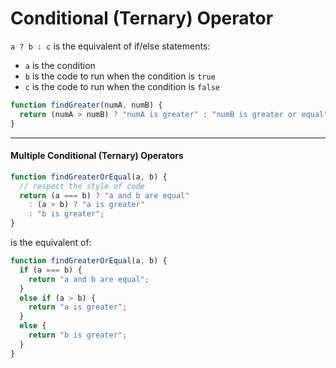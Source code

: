 # Conditional (Ternary) Operator
`a ? b : c` is the equivalent of if/else statements:
- `a` is the condition
- `b` is the code to run when the condition is `true`
- `c` is the code to run when the condition is `false`

```js
function findGreater(numA, numB) {
  return (numA > numB) ? "numA is greater" : "numB is greater or equal";
}
```

---

#### Multiple Conditional (Ternary) Operators

```js
function findGreaterOrEqual(a, b) {
  // respect the style of code
  return (a === b) ? "a and b are equal" 
    : (a > b) ? "a is greater" 
    : "b is greater";
}
```

is the equivalent of:

```js
function findGreaterOrEqual(a, b) {
  if (a === b) {
    return "a and b are equal";
  }
  else if (a > b) {
    return "a is greater";
  }
  else {
    return "b is greater";
  }
}
```


